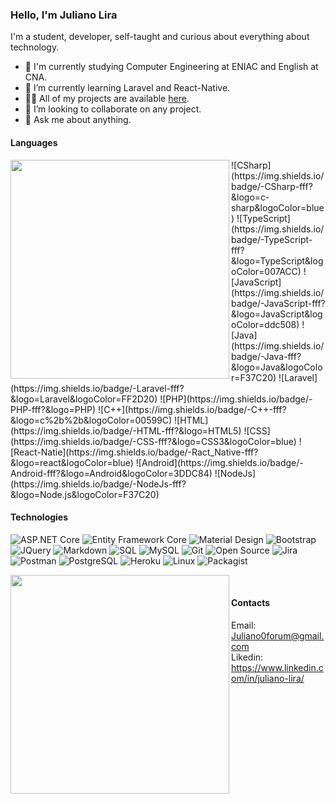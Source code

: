 
### Hello, I'm Juliano Lira

I'm a student, developer, self-taught and curious about everything about technology.

- :school: I'm currently studying Computer Engineering at ENIAC and English at CNA.
- 🌱 I’m currently learning Laravel and React-Native.
- 👨‍💻 All of my projects are available  [here](https://github.com/ShintaroBRL?tab=repositories).
- 👯 I’m looking to collaborate on any project.
- 💬 Ask me about anything.

#### Languages
<img width="350px" align="left" src="https://github-readme-stats.vercel.app/api/top-langs/?username=ShintaroBRL&layout=compact&theme=tokyonight" />
![CSharp](https://img.shields.io/badge/-CSharp-fff?&logo=c-sharp&logoColor=blue)
![TypeScript](https://img.shields.io/badge/-TypeScript-fff?&logo=TypeScript&logoColor=007ACC)
![JavaScript](https://img.shields.io/badge/-JavaScript-fff?&logo=JavaScript&logoColor=ddc508)
![Java](https://img.shields.io/badge/-Java-fff?&logo=Java&logoColor=F37C20)
![Laravel](https://img.shields.io/badge/-Laravel-fff?&logo=Laravel&logoColor=FF2D20)
![PHP](https://img.shields.io/badge/-PHP-fff?&logo=PHP)
![C++](https://img.shields.io/badge/-C++-fff?&logo=c%2b%2b&logoColor=00599C)
![HTML](https://img.shields.io/badge/-HTML-fff?&logo=HTML5)
![CSS](https://img.shields.io/badge/-CSS-fff?&logo=CSS3&logoColor=blue)
![React-Natie](https://img.shields.io/badge/-Ract_Native-fff?&logo=react&logoColor=blue)
![Android](https://img.shields.io/badge/-Android-fff?&logo=Android&logoColor=3DDC84)
![NodeJs](https://img.shields.io/badge/-NodeJs-fff?&logo=Node.js&logoColor=F37C20)


#### Technologies
![ASP.NET Core](https://img.shields.io/badge/-ASP.NET%20Core-fff?style=flat&logo=.net&logoColor=blue)
![Entity Framework Core](https://img.shields.io/badge/-Entity_Framework_Core-fff?style=flat&logo=Microsoft&logoColor=0078D7)
![Material Design](https://img.shields.io/badge/-Material%20Design-fff?style=flat&logo=material-design&logoColor=blue)
![Bootstrap](https://img.shields.io/badge/-Bootstrap-fff?style=flat&logo=bootstrap&logoColor=563D7C)
![JQuery](https://img.shields.io/badge/-JQuery-fff?style=flat&logo=jquery&logoColor=blue)
![Markdown](https://img.shields.io/badge/-Markdown-fff?style=flat&logo=markdown&logoColor=black)
![SQL](https://img.shields.io/badge/-SQL-fff?style=flat&logo=Microsoft-SQL-Server&logoColor=blue)
![MySQL](https://img.shields.io/badge/-MySQL-fff?style=flat&logo=mysql)
![Git](https://img.shields.io/badge/-Git-fff?style=flat&logo=git)
![Open Source](https://img.shields.io/badge/-Open%20Source-fff?style=flat&logo=open-source-Initiative)
![Jira](https://img.shields.io/badge/-Jira-fff?style=flat&logo=jira-software&logoColor=blue)
![Postman](https://img.shields.io/badge/-Postman-fff?style=flat&logo=Postman&logoColor=FF6C37)
![PostgreSQL](https://img.shields.io/badge/-PostgreSQL-fff?style=flat&logo=PostgreSQL&logoColor=336791)
![Heroku](https://img.shields.io/badge/-Heroku-fff?style=flat&logo=Heroku&logoColor=430098)
![Linux](https://img.shields.io/badge/-Linux-fff?style=flat&logo=Linux&logoColor=181717)
![Packagist](https://img.shields.io/badge/-Packagist-fff?style=flat&logo=Packagist&logoColor=F28D1A)

<img width="350px" align="left" src="https://github-readme-stats.vercel.app/api?username=ShintaroBRL&show_icons=true&theme=tokyonight" /><br>

#### Contacts
Email: Juliano0forum@gmail.com<br>
Likedin: https://www.linkedin.com/in/juliano-lira/
